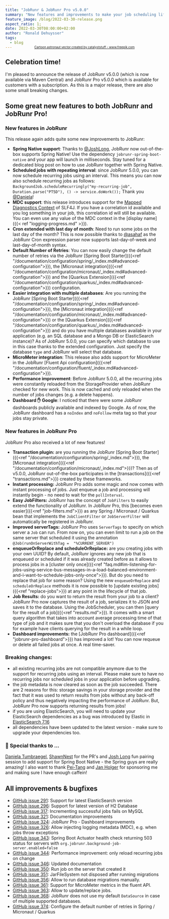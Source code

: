 ```yaml
---
title: "JobRunr & JobRunr Pro v5.0.0"
summary: "New features and improvements to make your job scheduling life even easier!"
feature_image: /blog/2022-03-30-release.png
aspect_ratio: 1;
date: 2022-03-30T08:00:00+02:00
author: "Ronald Dehuysser"
tags:
  - blog
---
```

<div style="text-align: center;margin: -2em 0 2em;">
<small style="font-size: 70%;"><a href='https://www.freepik.com/vectors/cartoon-astronaut'>Cartoon astronaut vector created by catalyststuff - www.freepik.com</a></small>
</div>

## Celebration time!
I'm pleased to announce the release of JobRunr v5.0.0 (which is now available via Maven Central) and JobRunr Pro v5.0.0 which is available for customers with a subscription. As this is a major release, there are also some small breaking changes.

## Some great new features to both JobRunr and JobRunr Pro!
### New features in JobRunr
This release again adds quite some new improvements to JobRunr:
- __Spring Native support__: Thanks to [@JoshLong](https://github.com/joshlong), JobRunr now out-of-the-box supports Spring Native! Use the dependency `jobrunr-spring-boot-native` and your app will launch in milliseconds. Stay tuned for a dedicated blog post on how to use JobRunr together with Spring Native.
- __Scheduled jobs with repeating interval__: since JobRunr 5.0.0, you can now schedule recurring jobs using an interval. This means you can now also schedule recurring jobs as follows: `BackgroundJob.scheduleRecurringly("my-recurring-job", Duration.parse("PT5D"), () -> service.doWork());`
Thank you [@Daniela](https://github.com/daniela-tumbraegel)!
- __MDC support__: this release introduces support for the [Mapped Diagnostics Context](https://www.baeldung.com/mdc-in-log4j-2-logback) of SLF4J. If you have a correlation id available and you log something in your job, this correlation id will still be available. You can even use any value of the MDC context in the [display name]({{< ref "logging-progress.md" >}}).
- __Cron extended with last day of month__: Need to run some jobs on the last day of the month? This is now possible thanks to [@asahaf](https://github.com/asahaf/) as the JobRunr Cron expression parser now supports last-day-of-week and last-day-of-month syntax.
- __Default Number of Retries__: You can now easily change the default number of retries via the JobRunr [Spring Boot Starter]({{<ref "/documentation/configuration/spring/_index.md#advanced-configuration">}}), the [Micronaut integration]({{<ref "/documentation/configuration/micronaut/_index.md#advanced-configuration">}}) and the [Quarkus Extension]({{<ref "/documentation/configuration/quarkus/_index.md#advanced-configuration">}}) configuration.
- __Easier integration with multiple databases__: Are you running the JobRunr [Spring Boot Starter]({{<ref "/documentation/configuration/spring/_index.md#advanced-configuration">}}), the [Micronaut integration]({{<ref "/documentation/configuration/micronaut/_index.md#advanced-configuration">}}) or the [Quarkus Extension]({{<ref "/documentation/configuration/quarkus/_index.md#advanced-configuration">}}) and do you have multiple databases available in your application (e.g. an SQL database and a Mongo DB or ElasticSearch instance)? As of JobRunr 5.0.0, you can specify which database to use in this case thanks to the extended configuration. Just specify the database `type` and JobRunr will select that database.
- __MicroMeter integration__: This release also adds support for MicroMeter in the JobRunr [Fluent Api configuration]({{<ref "/documentation/configuration/fluent/_index.md#advanced-configuration">}}).
- __Performance improvement__: Before JobRunr 5.0.0, all the recurring jobs were constantly reloaded from the StorageProvider when JobRunr checked for new work. This is now cached and only reloaded when the number of jobs changes (e.g. a delete happens).
- __Dashboard ✋ Google__: I noticed that there were some JobRunr dashboards publicly available and indexed by Google. As of now, the JobRunr dashboard has a `noIndex` and `noFollow` meta tag so that your jobs stay private.


### New features in JobRunr Pro
JobRunr Pro also received a lot of new features!
- __Transaction plugin:__ are you running the JobRunr [Spring Boot Starter]({{<ref "/documentation/configuration/spring/_index.md">}}), the [Micronaut integration]({{<ref "/documentation/configuration/micronaut/_index.md">}})? Then as of v5.0.0, JobRunr out-of-the-box participates in the [transactions]({{<ref "transactions.md">}}) created by these frameworks.
- __Instant processing:__ JobRunr Pro adds some magic and now comes with instant processing of jobs. Just enqueue a job and processing will instantly begin - no need to wait for the `pollInterval`.
- __Easy JobFilters:__ JobRunr has the concept of `JobFilters` to easily extend the functionality of JobRunr. In JobRunr Pro, this [becomes even easier]({{<ref "job-filters.md">}}) as any Spring / Micronaut / Quarkus bean that implements the `JobClientFilter` or `JobServerFilter` will automatically be registered in JobRunr.
- __Improved serverTags:__ JobRunr Pro uses `ServerTags` to specify on which server a `Job` can run. From now on, you can even limit to run a job on the same server that scheduled it using the annotation `@Job(runOnServerWithTag =  "%CURRENT_SERVER")`
- __enqueueOrReplace and scheduleOrReplace:__ are you creating jobs with your own UUID? By default, JobRunr ignores any new job that is enqueued or scheduled if it was already created before as it allows to process jobs in a [cluster only once]({{<ref "faq.md#im-listening-for-jobs-using-service-bus-messages-in-a-load-balanced-environment-and-i-want-to-schedule-jobs-only-once">}}). But do you need to replace that job for some reason? Using the new `enqueueOrReplace` and `scheduleOrReplace` methods it is now possible to [update existing jobs]({{<ref "replace-jobs">}}) at any point in the lifecycle of that job.
- __Job Results:__ do you want to return the result from your job to a client? JobRunr Pro now captures the result of a job, serializes it to JSON and saves it to the database. Using the JobScheduler, you can then [query for the result of a job]({{<ref "results.md">}}). It comes with a smart query algorithm that takes into account average processing time of that type of job and it makes sure that you don't overload the database if you for example have clients querying for the result in a while loop.
- __Dashboard improvements:__ the [JobRunr Pro dashboard]({{<ref "jobrunr-pro-dashboard">}}) has improved a lot! You can now requeue or delete all failed jobs at once. A real time-saver.

### Breaking changes:
- all existing recurring jobs are not compatible anymore due to the support for recurring jobs using an interval. Please make sure to have no recurring jobs nor scheduled jobs in your application before upgrading.
- the job metadata is now cleared as soon as the job succeeded. There are 2 reasons for this: storage savings in your storage provider and the fact that it was used to return results from jobs without any back-off policy and thus negatively impacting the performance of JobRunr. But, JobRunr Pro now supports returning results from jobs!
- if you are using ElasticSearch, you will need to update your ElasticSearch dependencies as a bug was introduced by Elastic in [ElasticSearch 7.16](https://github.com/elastic/elasticsearch/issues/82357)
- all dependencies have been updated to the latest version - make sure to upgrade your dependencies too.


### 👏 Special thanks to ...
[Daniela Tumbraegel](https://github.com/daniela-tumbraegel), [ShawnNest](https://github.com/shawnest) for the PR's and [Josh Long](https://github.com/joshlong) fun pairing session to add support for Spring Boot Native - the Spring guys are really amazing! I also want to thank [Pei-Tang](https://github.com/tan9) and [Jan Holger](https://github.com/JanHolger) for sponsoring me and making sure I have enough caffein!

## All improvements & bugfixes
- [GitHub issue 291](https://github.com/jobrunr/jobrunr/issues/291): Support for latest ElasticSearch version
- [GitHub issue 296](https://github.com/jobrunr/jobrunr/issues/296): Support for latest version of H2 Database
- [GitHub issue 317](https://github.com/jobrunr/jobrunr/issues/317): Incrementing successful jobs fails on MySQL
- [GitHub issue 321](https://github.com/jobrunr/jobrunr/issues/321): Documentation improvements
- [GitHub issue 324](https://github.com/jobrunr/jobrunr/issues/324): JobRunr Pro - Dashboard improvements
- [GitHub issue 326](https://github.com/jobrunr/jobrunr/issues/326): Allow injecting logging metadata (MDC), e.g. when jobs throw exceptions
- [GitHub issue 343](https://github.com/jobrunr/jobrunr/issues/343): Spring Boot Actuator health check returning 503 status for servers with `org.jobrunr.background-job-server.enabled=false`
- [GitHub issue 344](https://github.com/jobrunr/jobrunr/issues/344): Performance improvement: only reload recurring jobs on change
- [GitHub issue 346](https://github.com/jobrunr/jobrunr/issues/346): Updated documentation
- [GitHub issue 350](https://github.com/jobrunr/jobrunr/issues/350): Run job on the server that created it
- [GitHub issue 351](https://github.com/jobrunr/jobrunr/issues/351): JarFileSystem not disposed after running migrations
- [GitHub issue 356](https://github.com/jobrunr/jobrunr/issues/356): Allow to run database migrations manually.
- [GitHub issue 361](https://github.com/jobrunr/jobrunr/issues/361): Support for MicroMeter metrics in the fluent API.
- [GitHub issue 363](https://github.com/jobrunr/jobrunr/issues/363): Allow to update/replace jobs.
- [GitHub issue 368](https://github.com/jobrunr/jobrunr/issues/368): JobRunr does not use my default `DataSource` in case of multiple supported databases.
- [GitHub issue 374](https://github.com/jobrunr/jobrunr/issues/374): Configure the default number of retries in Spring / Micronaut / Quarkus
